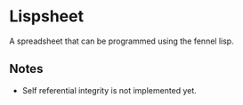# Lispsheet

A spreadsheet that can be programmed using the fennel lisp.

## Notes

- Self referential integrity is not implemented yet.
